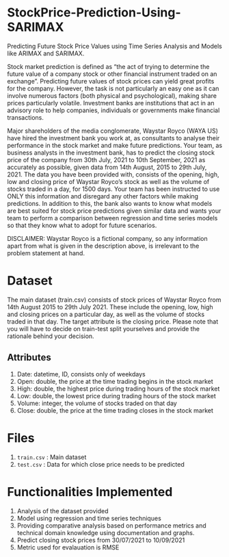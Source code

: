 # StockPrice-Prediction-Using-SARIMAX
Predicting Future Stock Price Values using Time Series Analysis and Models like ARIMAX and SARIMAX. 

Stock market prediction is defined as “the act of trying to determine the future value of a company stock or other financial instrument traded on an exchange”. Predicting future values of stock prices can yield great profits for the company. However, the task is not particularly an easy one as it can involve numerous factors (both physical and psychological), making share prices particularly volatile. Investment banks are institutions that act in an advisory role to help companies, individuals or governments make financial transactions.

Major shareholders of the media conglomerate, Waystar Royco (WAYA US) have hired the investment bank you work at, as consultants to analyse their performance in the stock market and make future predictions. Your team, as business analysts in the investment bank, has to predict the closing stock price of the company from 30th July, 2021 to 10th September, 2021 as accurately as possible, given data from 14th August, 2015 to 29th July, 2021. The data you have been provided with, consists of the opening, high, low and closing price of Waystar Royco’s stock as well as the volume of stocks traded in a day, for 1500 days. Your team has been instructed to use ONLY this information and disregard any other factors while making predictions. In addition to this, the bank also wants to know what models are best suited for stock price predictions given similar data and wants your team to perform a comparison between regression and time series models so that they know what to adopt for future scenarios.

DISCLAIMER: Waystar Royco is a fictional company, so any information apart from what is given in the description above, is irrelevant to the problem statement at hand.

# Dataset
The main dataset (train.csv) consists of stock prices of Waystar Royco from 14th August 2015 to 29th July 2021. These include the opening, low, high and closing prices on a particular day, as well as the volume of stocks traded in that day. The target attribute is the closing price. Please note that you will have to decide on train-test split yourselves and provide the rationale behind your decision.

## Attributes
1. Date: datetime, ID, consists only of weekdays
2. Open: double, the price at the time trading begins in the stock market
3. High: double, the highest price during trading hours of the stock market
4. Low: double, the lowest price during trading hours of the stock market
5. Volume: integer, the volume of stocks traded on that day
6. Close: double, the price at the time trading closes in the stock market

# Files
1. `train.csv` : Main dataset
2. `test.csv` : Data for which close price needs to be predicted

#   Functionalities Implemented

1. Analysis of the dataset provided
2. Model using regression and time series techniques
3. Providing comparative analysis based on performance metrics and technical domain knowledge using documentation and graphs.
4. Predict closing stock prices from 30/07/2021 to 10/09/2021 
5. Metric used for evalauation is RMSE 
